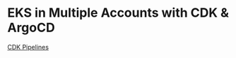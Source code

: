 # EKS in Multiple Accounts with CDK & ArgoCD

[CDK Pipelines](https://aws.amazon.com/blogs/developer/cdk-pipelines-continuous-delivery-for-aws-cdk-applications/)
